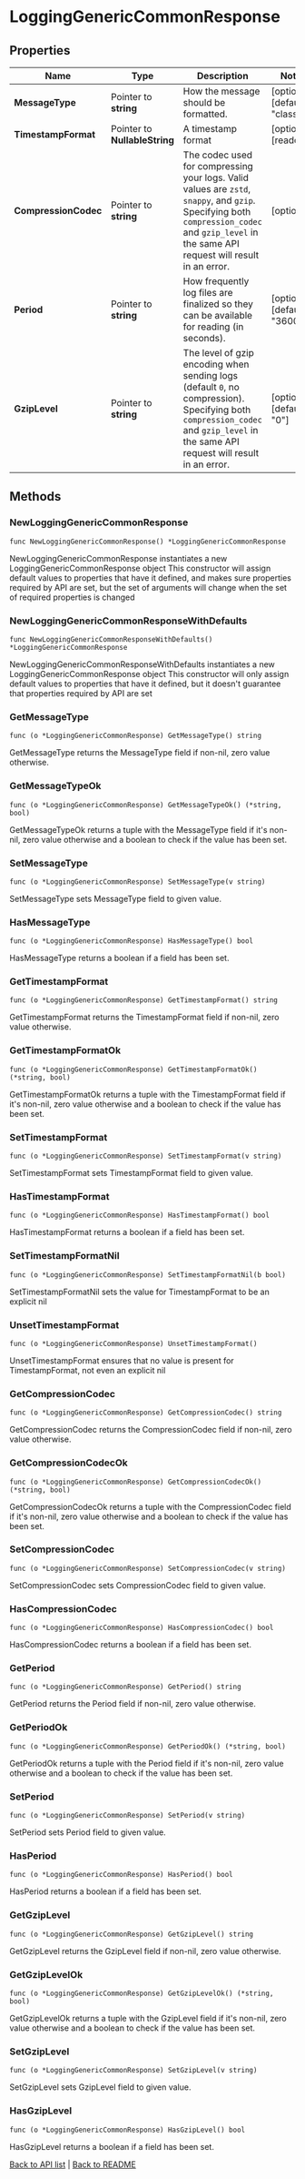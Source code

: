 # LoggingGenericCommonResponse

## Properties

Name | Type | Description | Notes
------------ | ------------- | ------------- | -------------
**MessageType** | Pointer to **string** | How the message should be formatted. | [optional] [default to "classic"]
**TimestampFormat** | Pointer to **NullableString** | A timestamp format | [optional] [readonly] 
**CompressionCodec** | Pointer to **string** | The codec used for compressing your logs. Valid values are `zstd`, `snappy`, and `gzip`. Specifying both `compression_codec` and `gzip_level` in the same API request will result in an error. | [optional] 
**Period** | Pointer to **string** | How frequently log files are finalized so they can be available for reading (in seconds). | [optional] [default to "3600"]
**GzipLevel** | Pointer to **string** | The level of gzip encoding when sending logs (default `0`, no compression). Specifying both `compression_codec` and `gzip_level` in the same API request will result in an error. | [optional] [default to "0"]

## Methods

### NewLoggingGenericCommonResponse

`func NewLoggingGenericCommonResponse() *LoggingGenericCommonResponse`

NewLoggingGenericCommonResponse instantiates a new LoggingGenericCommonResponse object
This constructor will assign default values to properties that have it defined,
and makes sure properties required by API are set, but the set of arguments
will change when the set of required properties is changed

### NewLoggingGenericCommonResponseWithDefaults

`func NewLoggingGenericCommonResponseWithDefaults() *LoggingGenericCommonResponse`

NewLoggingGenericCommonResponseWithDefaults instantiates a new LoggingGenericCommonResponse object
This constructor will only assign default values to properties that have it defined,
but it doesn't guarantee that properties required by API are set

### GetMessageType

`func (o *LoggingGenericCommonResponse) GetMessageType() string`

GetMessageType returns the MessageType field if non-nil, zero value otherwise.

### GetMessageTypeOk

`func (o *LoggingGenericCommonResponse) GetMessageTypeOk() (*string, bool)`

GetMessageTypeOk returns a tuple with the MessageType field if it's non-nil, zero value otherwise
and a boolean to check if the value has been set.

### SetMessageType

`func (o *LoggingGenericCommonResponse) SetMessageType(v string)`

SetMessageType sets MessageType field to given value.

### HasMessageType

`func (o *LoggingGenericCommonResponse) HasMessageType() bool`

HasMessageType returns a boolean if a field has been set.

### GetTimestampFormat

`func (o *LoggingGenericCommonResponse) GetTimestampFormat() string`

GetTimestampFormat returns the TimestampFormat field if non-nil, zero value otherwise.

### GetTimestampFormatOk

`func (o *LoggingGenericCommonResponse) GetTimestampFormatOk() (*string, bool)`

GetTimestampFormatOk returns a tuple with the TimestampFormat field if it's non-nil, zero value otherwise
and a boolean to check if the value has been set.

### SetTimestampFormat

`func (o *LoggingGenericCommonResponse) SetTimestampFormat(v string)`

SetTimestampFormat sets TimestampFormat field to given value.

### HasTimestampFormat

`func (o *LoggingGenericCommonResponse) HasTimestampFormat() bool`

HasTimestampFormat returns a boolean if a field has been set.

### SetTimestampFormatNil

`func (o *LoggingGenericCommonResponse) SetTimestampFormatNil(b bool)`

 SetTimestampFormatNil sets the value for TimestampFormat to be an explicit nil

### UnsetTimestampFormat
`func (o *LoggingGenericCommonResponse) UnsetTimestampFormat()`

UnsetTimestampFormat ensures that no value is present for TimestampFormat, not even an explicit nil
### GetCompressionCodec

`func (o *LoggingGenericCommonResponse) GetCompressionCodec() string`

GetCompressionCodec returns the CompressionCodec field if non-nil, zero value otherwise.

### GetCompressionCodecOk

`func (o *LoggingGenericCommonResponse) GetCompressionCodecOk() (*string, bool)`

GetCompressionCodecOk returns a tuple with the CompressionCodec field if it's non-nil, zero value otherwise
and a boolean to check if the value has been set.

### SetCompressionCodec

`func (o *LoggingGenericCommonResponse) SetCompressionCodec(v string)`

SetCompressionCodec sets CompressionCodec field to given value.

### HasCompressionCodec

`func (o *LoggingGenericCommonResponse) HasCompressionCodec() bool`

HasCompressionCodec returns a boolean if a field has been set.

### GetPeriod

`func (o *LoggingGenericCommonResponse) GetPeriod() string`

GetPeriod returns the Period field if non-nil, zero value otherwise.

### GetPeriodOk

`func (o *LoggingGenericCommonResponse) GetPeriodOk() (*string, bool)`

GetPeriodOk returns a tuple with the Period field if it's non-nil, zero value otherwise
and a boolean to check if the value has been set.

### SetPeriod

`func (o *LoggingGenericCommonResponse) SetPeriod(v string)`

SetPeriod sets Period field to given value.

### HasPeriod

`func (o *LoggingGenericCommonResponse) HasPeriod() bool`

HasPeriod returns a boolean if a field has been set.

### GetGzipLevel

`func (o *LoggingGenericCommonResponse) GetGzipLevel() string`

GetGzipLevel returns the GzipLevel field if non-nil, zero value otherwise.

### GetGzipLevelOk

`func (o *LoggingGenericCommonResponse) GetGzipLevelOk() (*string, bool)`

GetGzipLevelOk returns a tuple with the GzipLevel field if it's non-nil, zero value otherwise
and a boolean to check if the value has been set.

### SetGzipLevel

`func (o *LoggingGenericCommonResponse) SetGzipLevel(v string)`

SetGzipLevel sets GzipLevel field to given value.

### HasGzipLevel

`func (o *LoggingGenericCommonResponse) HasGzipLevel() bool`

HasGzipLevel returns a boolean if a field has been set.


[Back to API list](../README.md#documentation-for-api-endpoints) | [Back to README](../README.md)

